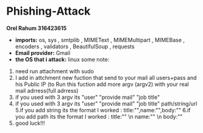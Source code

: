 # Phishing-Attack

**Orel Rahum 316423615** 

* **imports:**  os, sys , smtplib , MIMEText , MIMEMultipart , MIMEBase , encoders , validators , BeautifulSoup , requests
* **Email provider:**  Gmail
* **the OS that i attack:** linux
some note:
1. need run attachment with sudo
2. I add in attchment new fuction that send to your mail all users+pass and his Public IP (to Run this fuction add more argv (argv2) with your real mail adrress(full adrress)
3. if you used with 3 argv its "user" "provide mail" "job title"
4. if you used with 3 argv its "user" "provide mail" "job title" path/string/url
5.if you add string its the format I worked :    title:"",name:"",body:""
6.if you add path  its the format I worked :     title:"" \n  name:"" \n  body:""
7. good luck!!!
